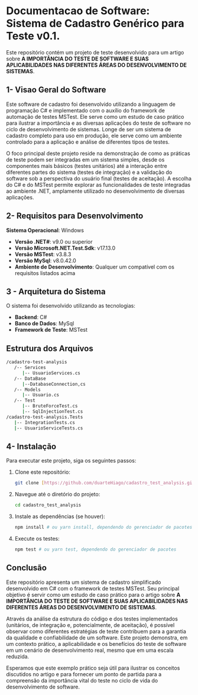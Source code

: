 # Documentacao de Software: Sistema de Cadastro Genérico para Teste v0.1.

Este repositório contém um projeto de teste desenvolvido para um artigo sobre **A IMPORTÂNCIA DO TESTE DE SOFTWARE E SUAS APLICABILIDADES NAS DIFERENTES ÁREAS DO DESENVOLVIMENTO DE SISTEMAS**.

## 1- Visao Geral do Software

Este software de cadastro foi desenvolvido utilizando a linguagem de programação C# e implementado com o auxílio do framework de automação de testes MSTest. Ele serve como um estudo de caso prático para ilustrar a importância e as diversas aplicações do teste de software no ciclo de desenvolvimento de sistemas. Longe de ser um sistema de cadastro completo para uso em produção, ele serve como um ambiente controlado para a aplicação e análise de diferentes tipos de testes.

O foco principal deste projeto reside na demonstração de como as práticas de teste podem ser integradas em um sistema simples, desde os componentes mais básicos (testes unitários) até a interação entre diferentes partes do sistema (testes de integração) e a validação do software sob a perspectiva do usuário final (testes de aceitação). A escolha do C# e do MSTest permite explorar as funcionalidades de teste integradas ao ambiente .NET, amplamente utilizado no desenvolvimento de diversas aplicações.

## 2- Requisitos para Desenvolvimento

 **Sistema Operacional**: Windows
- **Versão .NET#**: v9.0 ou superior
- **Versão Microsoft.NET.Test.Sdk**: v17.13.0
- **Versão MSTest**: v3.8.3
- **Versão MySql**: v8.0.42.0
- **Ambiente de Desenvolvimento**: Qualquer um compatível com os requisitos listados acima

## **3 - Arquitetura do Sistema**

O sistema foi desenvolvido utilizando as tecnologias:

- **Backend**: C#
- **Banco de Dados**: MySql
- **Framework de Teste**: MSTest

## Estrutura dos Arquivos

```bash
/cadastro-test-analysis
   /-- Services
      |-- UsuarioServices.cs
   /-- DataBase
      |--DatabaseConnection,cs
   /-- Models
      |-- Usuario.cs
   /-- Test
      |-- BruteForceTest.cs
      |-- SqlInjectionTest.cs
/cadastro-test-analysis.Tests
   |-- IntegrationTests.cs
   |-- UsuarioServiceTests.cs
```


## 4- Instalação

Para executar este projeto, siga os seguintes passos:

1. Clone este repositório:
   ```bash
   git clone [https://github.com/duarteHiago/cadastro_test_analysis.git](https://github.com/duarteHiago/cadastro_test_analysis.git)
   ```
2. Navegue até o diretório do projeto:
   ```bash
   cd cadastro_test_analysis
   ```
3. Instale as dependências (se houver):
   ```bash
   npm install # ou yarn install, dependendo do gerenciador de pacotes
   ```
4. Execute os testes:
   ```bash
   npm test # ou yarn test, dependendo do gerenciador de pacotes
   ```

## Conclusão

Este repositório apresenta um sistema de cadastro simplificado desenvolvido em C# com o framework de testes MSTest. Seu principal objetivo é servir como um estudo de caso prático para o artigo sobre **A IMPORTÂNCIA DO TESTE DE SOFTWARE E SUAS APLICABILIDADES NAS DIFERENTES ÁREAS DO DESENVOLVIMENTO DE SISTEMAS**.

Através da análise da estrutura do código e dos testes implementados (unitários, de integração e, potencialmente, de aceitação), é possível observar como diferentes estratégias de teste contribuem para a garantia da qualidade e confiabilidade de um software. Este projeto demonstra, em um contexto prático, a aplicabilidade e os benefícios do teste de software em um cenário de desenvolvimento real, mesmo que em uma escala reduzida.

Esperamos que este exemplo prático seja útil para ilustrar os conceitos discutidos no artigo e para fornecer um ponto de partida para a compreensão da importância vital do teste no ciclo de vida do desenvolvimento de software.
